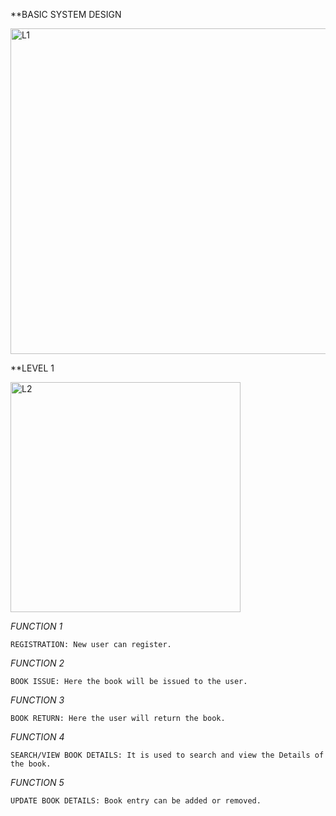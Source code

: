 **BASIC SYSTEM DESIGN

<img width="521" alt="L1" src="https://user-images.githubusercontent.com/67961861/130226988-a1789095-3a1c-4473-88c3-6a20cb601000.PNG">

**LEVEL 1

<img width="368" alt="L2" src="https://user-images.githubusercontent.com/67961861/130227624-75b968f9-3940-4ac3-9264-8adc1dcee748.PNG">

*FUNCTION 1*

    REGISTRATION: New user can register.
    
*FUNCTION 2*

    BOOK ISSUE: Here the book will be issued to the user.
    
*FUNCTION 3*

    BOOK RETURN: Here the user will return the book.
    
*FUNCTION 4*

    SEARCH/VIEW BOOK DETAILS: It is used to search and view the Details of the book.
    
*FUNCTION 5*

    UPDATE BOOK DETAILS: Book entry can be added or removed.
    


